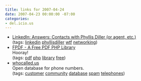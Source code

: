 ```yaml
---
title: links for 2007-04-24
date: 2007-04-23 00:00:00 -07:00
categories:
- del.icio.us
---
```


<ul class="delicious">
    <li>
        <div class="delicious-link"><a href="http://www.linkedin.com/answers/marketing-sales/public-relations/MAR_PRR/39085-995252">LinkedIn: Answers: Contacts with Phyllis Diller (or agent, etc.)</a></div>
        <div class="delicious-tags">(tags: <a href="http://del.icio.us/torrez/linkedin">linkedin</a> <a href="http://del.icio.us/torrez/phyllisdiller">phyllisdiller</a> <a href="http://del.icio.us/torrez/wtf">wtf</a> <a href="http://del.icio.us/torrez/networking">networking</a>)</div>
    </li>
    <li>
        <div class="delicious-link"><a href="http://www.fpdf.org/">FPDF - A Free PDF PHP Library</a></div>
        <div class="delicious-extended">Hooray!</div>
        <div class="delicious-tags">(tags: <a href="http://del.icio.us/torrez/pdf">pdf</a> <a href="http://del.icio.us/torrez/php">php</a> <a href="http://del.icio.us/torrez/library">library</a> <a href="http://del.icio.us/torrez/free">free</a>)</div>
    </li>
    <li>
        <div class="delicious-link"><a href="http://whocalled.us/">whocalled.us</a></div>
        <div class="delicious-extended">Open database for phone numbers.</div>
        <div class="delicious-tags">(tags: <a href="http://del.icio.us/torrez/customer">customer</a> <a href="http://del.icio.us/torrez/community">community</a> <a href="http://del.icio.us/torrez/database">database</a> <a href="http://del.icio.us/torrez/spam">spam</a> <a href="http://del.icio.us/torrez/telephones">telephones</a>)</div>
    </li>
</ul>
